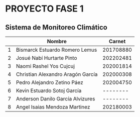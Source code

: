 # PROYECTO FASE 1

## Sistema de Monitoreo Climático 

|     | Nombre                            | Carnet    |
| --- | --------------------------------- | --------- |
| 1   | Bismarck Estuardo Romero Lemus    | 201708880 |
| 2   | Josué Nabí Hurtarte Pinto         | 202202481 |
| 3   | Naomi Rashel Yos Cujcuj           | 202001814 |
| 4   | Christian Alexandro Aragón García | 202000308 |
| 5   | Pedro Alejandro Zetino Páez       | 202004750 |
| 6   | Kevin Estuardo Sotoj García       | --------  |
| 7   | Anderson Danilo García Alvizures  | --------  |
| 8   | Angel Isaias Mendoza Martinez     | 202180003  |
